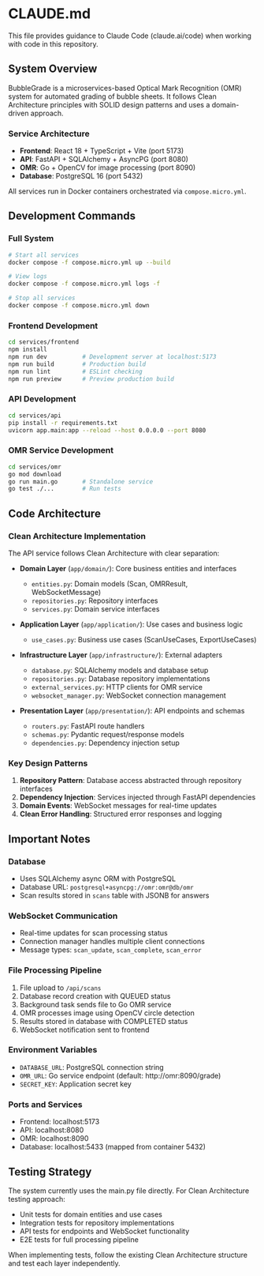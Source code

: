 # CLAUDE.md

This file provides guidance to Claude Code (claude.ai/code) when working with code in this repository.

## System Overview

BubbleGrade is a microservices-based Optical Mark Recognition (OMR) system for automated grading of bubble sheets. It follows Clean Architecture principles with SOLID design patterns and uses a domain-driven approach.

### Service Architecture

- **Frontend**: React 18 + TypeScript + Vite (port 5173)
- **API**: FastAPI + SQLAlchemy + AsyncPG (port 8080) 
- **OMR**: Go + OpenCV for image processing (port 8090)
- **Database**: PostgreSQL 16 (port 5432)

All services run in Docker containers orchestrated via `compose.micro.yml`.

## Development Commands

### Full System
```bash
# Start all services
docker compose -f compose.micro.yml up --build

# View logs
docker compose -f compose.micro.yml logs -f

# Stop all services
docker compose -f compose.micro.yml down
```

### Frontend Development
```bash
cd services/frontend
npm install
npm run dev          # Development server at localhost:5173
npm run build        # Production build
npm run lint         # ESLint checking
npm run preview      # Preview production build
```

### API Development
```bash
cd services/api
pip install -r requirements.txt
uvicorn app.main:app --reload --host 0.0.0.0 --port 8080
```

### OMR Service Development
```bash
cd services/omr
go mod download
go run main.go       # Standalone service
go test ./...        # Run tests
```

## Code Architecture

### Clean Architecture Implementation

The API service follows Clean Architecture with clear separation:

- **Domain Layer** (`app/domain/`): Core business entities and interfaces
  - `entities.py`: Domain models (Scan, OMRResult, WebSocketMessage)
  - `repositories.py`: Repository interfaces
  - `services.py`: Domain service interfaces

- **Application Layer** (`app/application/`): Use cases and business logic
  - `use_cases.py`: Business use cases (ScanUseCases, ExportUseCases)

- **Infrastructure Layer** (`app/infrastructure/`): External adapters
  - `database.py`: SQLAlchemy models and database setup
  - `repositories.py`: Database repository implementations
  - `external_services.py`: HTTP clients for OMR service
  - `websocket_manager.py`: WebSocket connection management

- **Presentation Layer** (`app/presentation/`): API endpoints and schemas
  - `routers.py`: FastAPI route handlers
  - `schemas.py`: Pydantic request/response models
  - `dependencies.py`: Dependency injection setup

### Key Design Patterns

1. **Repository Pattern**: Database access abstracted through repository interfaces
2. **Dependency Injection**: Services injected through FastAPI dependencies
3. **Domain Events**: WebSocket messages for real-time updates
4. **Clean Error Handling**: Structured error responses and logging

## Important Notes

### Database
- Uses SQLAlchemy async ORM with PostgreSQL
- Database URL: `postgresql+asyncpg://omr:omr@db/omr`
- Scan results stored in `scans` table with JSONB for answers

### WebSocket Communication
- Real-time updates for scan processing status
- Connection manager handles multiple client connections
- Message types: `scan_update`, `scan_complete`, `scan_error`

### File Processing Pipeline
1. File upload to `/api/scans`
2. Database record creation with QUEUED status
3. Background task sends file to Go OMR service
4. OMR processes image using OpenCV circle detection
5. Results stored in database with COMPLETED status
6. WebSocket notification sent to frontend

### Environment Variables
- `DATABASE_URL`: PostgreSQL connection string
- `OMR_URL`: Go service endpoint (default: http://omr:8090/grade)
- `SECRET_KEY`: Application secret key

### Ports and Services
- Frontend: localhost:5173
- API: localhost:8080 
- OMR: localhost:8090
- Database: localhost:5433 (mapped from container 5432)

## Testing Strategy

The system currently uses the main.py file directly. For Clean Architecture testing approach:
- Unit tests for domain entities and use cases
- Integration tests for repository implementations  
- API tests for endpoints and WebSocket functionality
- E2E tests for full processing pipeline

When implementing tests, follow the existing Clean Architecture structure and test each layer independently.